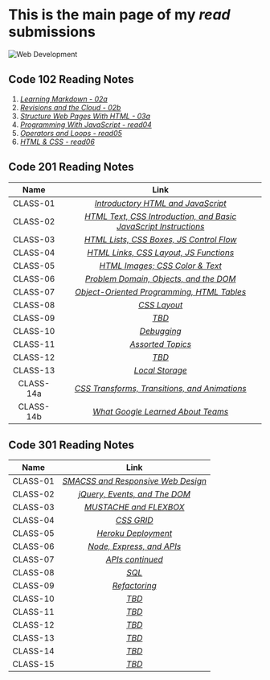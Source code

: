 # **This is the main page of my *read* submissions**

![Web Development](https://image.freepik.com/free-vector/modern-web-design-concept-with-flat-design_23-2147856748.jpg)

## Code 102 Reading Notes

1. [_Learning Markdown - 02a_](102/02a.md)
1. [_Revisions and the Cloud - 02b_](102/02b.md)
1. [_Structure Web Pages With HTML - 03a_](102/03a.md)
1. [_Programming With JavaScript - read04_](102/read04.md)
1. [_Operators and Loops - read05_](102/read05.md)
1. [_HTML & CSS - read06_](102/read06.md)

## Code 201 Reading Notes

| Name         | Link                                                                                |
|    :----:    |                                      :----:                                         |
| CLASS-01     | [_Introductory HTML and JavaScript_](201/class-01.md)                               |
| CLASS-02     | [_HTML Text, CSS Introduction, and Basic JavaScript Instructions_](201/class-02.md) |
| CLASS-03     | [_HTML Lists, CSS Boxes, JS Control Flow_](201/class-03.md)                         |
| CLASS-04     | [_HTML Links, CSS Layout, JS Functions_](201/class-04.md)                           |
| CLASS-05     | [_HTML Images; CSS Color & Text_](201/class-05.md)                                  |
| CLASS-06     | [_Problem Domain, Objects, and the DOM_](201/class-06.md)                           |
| CLASS-07     | [_Object-Oriented Programming, HTML Tables_](201/class-07.md)                       |
| CLASS-08     | [_CSS Layout_](201/class-08.md)                                                     |
| CLASS-09     | [_TBD_](201/read09.md)                                                              |
| CLASS-10     | [_Debugging_](201/class-10.md)                                                      |
| CLASS-11     | [_Assorted Topics_](201/class-11.md)                                                |
| CLASS-12     | [_TBD_](201/read12.md)                                                              |
| CLASS-13     | [_Local Storage_](201/class-13.md)                                                  |
| CLASS-14a    | [_CSS Transforms, Transitions, and Animations_](201/class-14a.md)                   |
| CLASS-14b    | [_What Google Learned About Teams_](201/class-14b.md)                               |


## Code 301 Reading Notes

| Name         | Link                                                                                |
|    :----:    |                                      :----:                                         |
| CLASS-01     | [_SMACSS and Responsive Web Design_](301/class-01.md)                               |
| CLASS-02     | [_jQuery, Events, and The DOM_](301/class-02.md)                                    |
| CLASS-03     | [_MUSTACHE and FLEXBOX_](301/class-03.md)                                           |
| CLASS-04     | [_CSS GRID_](301/class-04.md)                                                       |
| CLASS-05     | [_Heroku Deployment_](301/class-05.md)                                              |
| CLASS-06     | [_Node, Express, and APIs_](301/class-06.md)                                        |
| CLASS-07     | [_APIs continued_](301/class-07.md)                                                 |
| CLASS-08     | [_SQL_](301/class-08.md)                                                            |
| CLASS-09     | [_Refactoring_](301/class-09.md)                                                    |
| CLASS-10     | [_TBD_](201/class-02.md)                                                            |
| CLASS-11     | [_TBD_](201/class-02.md)                                                            |
| CLASS-12     | [_TBD_](201/class-02.md)                                                            |
| CLASS-13     | [_TBD_](201/class-02.md)                                                            |
| CLASS-14     | [_TBD_](201/class-02.md)                                                            |
| CLASS-15     | [_TBD_](201/class-02.md)                                                            |

